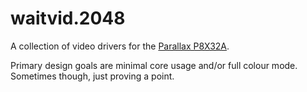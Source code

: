 waitvid.2048
============
A collection of video drivers for the [Parallax P8X32A](http://parallax.com).

Primary design goals are minimal core usage and/or full colour mode. Sometimes though, just proving a point.

